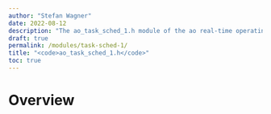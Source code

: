 ```yaml
---
author: "Stefan Wagner"
date: 2022-08-12
description: "The ao_task_sched_1.h module of the ao real-time operating system."
draft: true
permalink: /modules/task-sched-1/
title: "<code>ao_task_sched_1.h</code>"
toc: true
---
```


# Overview
